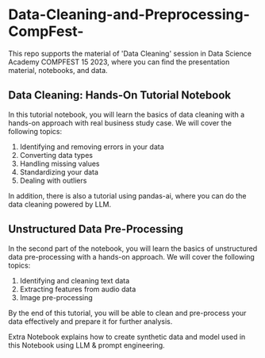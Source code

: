 # Data-Cleaning-and-Preprocessing-CompFest-

This repo supports the material of 'Data Cleaning' session in Data Science Academy COMPFEST 15 2023, where you can find the presentation material, notebooks, and data.

## Data Cleaning: Hands-On Tutorial Notebook

In this tutorial notebook, you will learn the basics of data cleaning with a hands-on approach with real business study case. We will cover the following topics:

1. Identifying and removing errors in your data
2. Converting data types
3. Handling missing values
4. Standardizing your data
5. Dealing with outliers

In addition, there is also a tutorial using pandas-ai, where you can do the data cleaning powered by LLM.

## Unstructured Data Pre-Processing

In the second part of the notebook, you will learn the basics of unstructured data pre-processing with a hands-on approach. We will cover the following topics:

1. Identifying and cleaning text data
2. Extracting features from audio data
3. Image pre-processing
   
By the end of this tutorial, you will be able to clean and pre-process your data effectively and prepare it for further analysis.

Extra Notebook explains how to create synthetic data and model used in this Notebook using LLM & prompt engineering.
